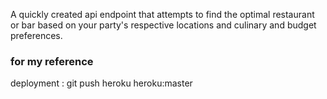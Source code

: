 A quickly created api endpoint that attempts to find the optimal restaurant or bar based on your party's respective locations and culinary and budget preferences.

### for my reference
deployment : git push heroku heroku:master
